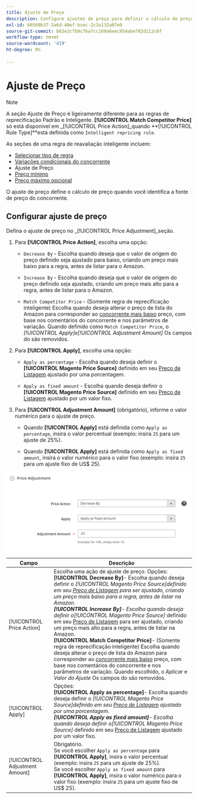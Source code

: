 ```yaml
---
title: Ajuste de Preço
description: Configure ajustes de preço para definir o cálculo de preço quando tiver identificado a fonte de preço do concorrente do Amazon.
exl-id: 60569b37-2a6d-40ef-bcec-2c3a132a07e0
source-git-commit: b63e2cfb9c7ba7cc169a6eec954abe782d112c6f
workflow-type: tm+mt
source-wordcount: '419'
ht-degree: 0%

---
```


# Ajuste de Preço

>[!NOTE]
>
>A seção Ajuste de Preço é ligeiramente diferente para as regras de reprecificação Padrão e Inteligente. **[!UICONTROL Match Competitor Price]** só está disponível em _[!UICONTROL Price Action]_quando **[!UICONTROL Rule Type]**está definida como `Intelligent repricing rule`.

As seções de uma regra de reavaliação inteligente incluem:

- [Selecionar tipo de regra](./intelligent-repricing-rules.md)
- [Variações condicionais do concorrente](./competitor-conditional-variances.md)
- Ajuste de Preço
- [Preço mínimo](./floor-price.md)
- [Preço máximo opcional](./optional-ceiling-price.md)

O ajuste de preço define o cálculo de preço quando você identifica a fonte de preço do concorrente.

## Configurar ajuste de preço

Defina o ajuste de preço no _[!UICONTROL Price Adjustment]_seção.

1. Para **[!UICONTROL Price Action]**, escolha uma opção:

   - `Decrease By` - Escolha quando deseja que o valor de origem do preço definido seja ajustado para baixo, criando um preço mais baixo para a regra, antes de listar para o Amazon.

   - `Increase By` - Escolha quando deseja que o valor de origem do preço definido seja ajustado, criando um preço mais alto para a regra, antes de listar para o Amazon.

   - `Match Competitor Price` - (Somente regra de reprecificação inteligente) Escolha quando deseja alterar o preço de lista do Amazon para corresponder ao [concorrente mais baixo](./lowest-competitor-pricing.md) preço, com base nos comentários do concorrente e nos parâmetros de variação. Quando definido como `Match Competitor Price`, o _[!UICONTROL Apply]_e_[!UICONTROL Adjustment Amount]_ Os campos do são removidos.

1. Para **[!UICONTROL Apply]**, escolha uma opção:

   - `Apply as percentage` - Escolha quando deseja definir o **[!UICONTROL Magento Price Source]** definido em seu [Preço de Listagem](./listing-price.md) ajustado por uma porcentagem.

   - `Apply as fixed amount` - Escolha quando deseja definir o **[!UICONTROL Magento Price Source]** definido em seu [Preço de Listagem](./listing-price.md) ajustado por um valor fixo.

1. Para **[!UICONTROL Adjustment Amount]** (obrigatório), informe o valor numérico para o ajuste de preço.

   - Quando **[!UICONTROL Apply]** está definida como `Apply as percentage`, insira o valor percentual (exemplo: insira `25` para um ajuste de 25%).

   - Quando **[!UICONTROL Apply]** está definida como `Apply as fixed amount`, insira o valor numérico para o valor fixo (exemplo: insira `25` para um ajuste fixo de US$ 25).

![Regra inteligente de reavaliação de preços - Ajuste de preços](assets/amazon-price-adjustment.png)

| Campo | Descrição |
|---|---|
| [!UICONTROL Price Action] | Escolha uma ação de ajuste de preço. Opções:<br>**[!UICONTROL Decrease By]**- Escolha quando deseja definir o _[!UICONTROL Magento Price Source]_definido em seu [Preço de Listagem](./listing-price.md) para ser ajustado, criando um preço mais baixo para a regra, antes de listar na Amazon.<br>**[!UICONTROL Increase By]**- Escolha quando deseja definir o_[!UICONTROL Magento Price Source]_ definido em seu [Preço de Listagem](./listing-price.md) para ser ajustado, criando um preço mais alto para a regra, antes de listar na Amazon.<br>**[!UICONTROL Match Competitor Price]**- (Somente regra de reprecificação inteligente) Escolha quando deseja alterar o preço de lista do Amazon para corresponder ao [concorrente mais baixo](./lowest-competitor-pricing.md) preço, com base nos comentários do concorrente e nos parâmetros de variação. Quando escolhido, o _Aplicar_ e _Valor do Ajuste_ Os campos do são removidos. |
| [!UICONTROL Apply] | Opções:<br>**[!UICONTROL Apply as percentage]**- Escolha quando deseja definir o _[!UICONTROL Magento Price Source]_definido em seu [Preço de Listagem](./listing-price.md) ajustado por uma porcentagem.<br>**[!UICONTROL Apply as fixed amount]**- Escolha quando deseja definir o_[!UICONTROL Magento Price Source]_ definido em seu [Preço de Listagem](./listing-price.md) ajustado por um valor fixo. |
| [!UICONTROL Adjustment Amount] | Obrigatório.<br>Se você escolher `Apply as percentage` para **[!UICONTROL Apply]**, insira o valor percentual (exemplo: insira `25` para um ajuste de 25%).<br>Se você escolher `Apply as fixed amount` para **[!UICONTROL Apply]**, insira o valor numérico para o valor fixo (exemplo: insira `25` para um ajuste fixo de US$ 25). |
